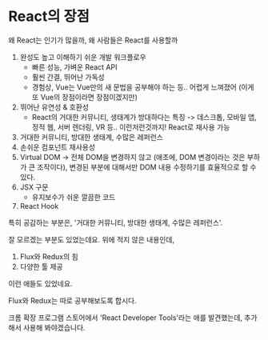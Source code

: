 # React의 장점

왜 React는 인기가 많을까, 왜 사람들은 React를 사용할까

1. 완성도 높고 이해하기 쉬운 개발 워크플로우
    - 빠른 성능, 가벼운 React API
    - 훨씬 간결, 뛰어난 가독성
    - 경험상, Vue는 Vue만의 새 문법을 공부해야 하는 등.. 어렵게 느껴졌어 (이게 또 Vue의 장점이라면 장점이겠지만)
2. 뛰어난 유연성 & 호환성
    - React의 거대한 커뮤니티, 생태계가 방대하다는 특징 -> 데스크톱, 모바일 앱, 정적 웹, 서버 렌더링, VR 등.. 이런저런것까지! React로 재사용 가능
3. 거대한 커뮤니티, 방대한 생태계, 수많은 레퍼런스
4. 손쉬운 컴포넌트 재사용성
5. Virtual DOM -> 전체 DOM을 변경하지 않고 (애초에, DOM 변경이라는 것은 부하가 큰 조작이다), 변경된 부분에 대해서만 DOM 내용 수정하기를 효율적으로 할 수 있다.
6. JSX 구문
    - 유지보수가 쉬운 깔끔한 코드
7. React Hook

특히 공감하는 부분은, '거대한 커뮤니티, 방대한 생태계, 수많은 레퍼런스'.

잘 모르겠는 부분도 있었는데요. 위에 적지 않은 내용인데,

1. Flux와 Redux의 힘
2. 다양한 툴 제공

이런 애들도 있었네요.

Flux와 Redux는 따로 공부해보도록 합시다.

크롬 확장 프로그램 스토어에서 'React Developer Tools'라는 애를 발견했는데, 추가해서 사용해 봐야겠습니다.
